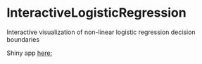 InteractiveLogisticRegression
=============================

Interactive visualization of non-linear logistic regression decision boundaries

Shiny app [here:](https://tonyfischetti.shinyapps.io/InteractiveLogisticRegression/)

